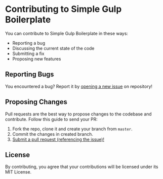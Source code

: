 # Contributing to Simple Gulp Boilerplate

You can contribute to Simple Gulp Boilerplate in these ways:

- Reporting a bug
- Discussing the current state of the code
- Submitting a fix
- Proposing new features

## Reporting Bugs

You encountered a bug? Report it by [opening a new issue](https://github.com/vini23hot/simple-gulp-boilerplate/issues) on repository!

## Proposing Changes

Pull requests are the best way to propose changes to the codebase and contribute. Follow this guide to send your PR:

1. Fork the repo, clone it and create your branch from `master`.
2. Commit the changes in created branch.
3. [Submit a pull request (referencing the issue)!](https://github.com/vini23hot/simple-gulp-boilerplate/pulls)

## License

By contributing, you agree that your contributions will be licensed under its MIT License.
